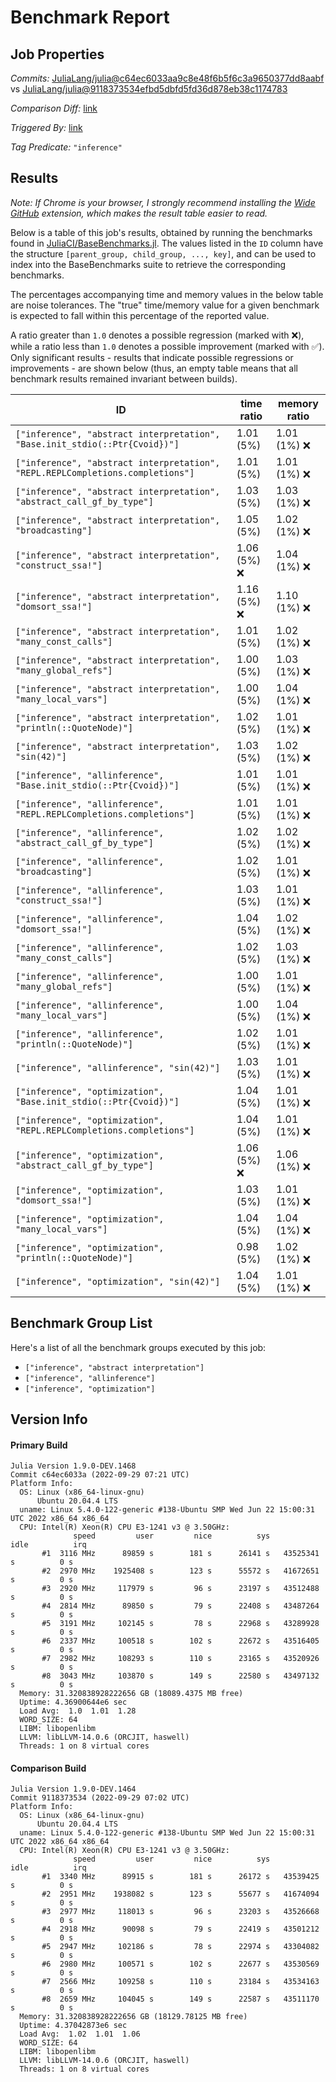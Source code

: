 # Benchmark Report

## Job Properties

*Commits:* [JuliaLang/julia@c64ec6033aa9c8e48f6b5f6c3a9650377dd8aabf](https://github.com/JuliaLang/julia/commit/c64ec6033aa9c8e48f6b5f6c3a9650377dd8aabf) vs [JuliaLang/julia@9118373534efbd5dbfd5fd36d878eb38c1174783](https://github.com/JuliaLang/julia/commit/9118373534efbd5dbfd5fd36d878eb38c1174783)

*Comparison Diff:* [link](https://github.com/JuliaLang/julia/compare/9118373534efbd5dbfd5fd36d878eb38c1174783..c64ec6033aa9c8e48f6b5f6c3a9650377dd8aabf)

*Triggered By:* [link](https://github.com/JuliaLang/julia/pull/46963#issuecomment-1261874742)

*Tag Predicate:* `"inference"`

## Results

*Note: If Chrome is your browser, I strongly recommend installing the [Wide GitHub](https://chrome.google.com/webstore/detail/wide-github/kaalofacklcidaampbokdplbklpeldpj?hl=en)
extension, which makes the result table easier to read.*

Below is a table of this job's results, obtained by running the benchmarks found in
[JuliaCI/BaseBenchmarks.jl](https://github.com/JuliaCI/BaseBenchmarks.jl). The values
listed in the `ID` column have the structure `[parent_group, child_group, ..., key]`,
and can be used to index into the BaseBenchmarks suite to retrieve the corresponding
benchmarks.

The percentages accompanying time and memory values in the below table are noise tolerances. The "true"
time/memory value for a given benchmark is expected to fall within this percentage of the reported value.

A ratio greater than `1.0` denotes a possible regression (marked with :x:), while a ratio less
than `1.0` denotes a possible improvement (marked with :white_check_mark:). Only significant results - results
that indicate possible regressions or improvements - are shown below (thus, an empty table means that all
benchmark results remained invariant between builds).

| ID | time ratio | memory ratio |
|----|------------|--------------|
| `["inference", "abstract interpretation", "Base.init_stdio(::Ptr{Cvoid})"]` | 1.01 (5%)  | 1.01 (1%) :x: |
| `["inference", "abstract interpretation", "REPL.REPLCompletions.completions"]` | 1.01 (5%)  | 1.01 (1%) :x: |
| `["inference", "abstract interpretation", "abstract_call_gf_by_type"]` | 1.03 (5%)  | 1.03 (1%) :x: |
| `["inference", "abstract interpretation", "broadcasting"]` | 1.05 (5%)  | 1.02 (1%) :x: |
| `["inference", "abstract interpretation", "construct_ssa!"]` | 1.06 (5%) :x: | 1.04 (1%) :x: |
| `["inference", "abstract interpretation", "domsort_ssa!"]` | 1.16 (5%) :x: | 1.10 (1%) :x: |
| `["inference", "abstract interpretation", "many_const_calls"]` | 1.01 (5%)  | 1.02 (1%) :x: |
| `["inference", "abstract interpretation", "many_global_refs"]` | 1.00 (5%)  | 1.03 (1%) :x: |
| `["inference", "abstract interpretation", "many_local_vars"]` | 1.00 (5%)  | 1.04 (1%) :x: |
| `["inference", "abstract interpretation", "println(::QuoteNode)"]` | 1.02 (5%)  | 1.01 (1%) :x: |
| `["inference", "abstract interpretation", "sin(42)"]` | 1.03 (5%)  | 1.02 (1%) :x: |
| `["inference", "allinference", "Base.init_stdio(::Ptr{Cvoid})"]` | 1.01 (5%)  | 1.01 (1%) :x: |
| `["inference", "allinference", "REPL.REPLCompletions.completions"]` | 1.01 (5%)  | 1.01 (1%) :x: |
| `["inference", "allinference", "abstract_call_gf_by_type"]` | 1.02 (5%)  | 1.02 (1%) :x: |
| `["inference", "allinference", "broadcasting"]` | 1.02 (5%)  | 1.01 (1%) :x: |
| `["inference", "allinference", "construct_ssa!"]` | 1.03 (5%)  | 1.01 (1%) :x: |
| `["inference", "allinference", "domsort_ssa!"]` | 1.04 (5%)  | 1.02 (1%) :x: |
| `["inference", "allinference", "many_const_calls"]` | 1.02 (5%)  | 1.03 (1%) :x: |
| `["inference", "allinference", "many_global_refs"]` | 1.00 (5%)  | 1.01 (1%) :x: |
| `["inference", "allinference", "many_local_vars"]` | 1.00 (5%)  | 1.04 (1%) :x: |
| `["inference", "allinference", "println(::QuoteNode)"]` | 1.02 (5%)  | 1.01 (1%) :x: |
| `["inference", "allinference", "sin(42)"]` | 1.03 (5%)  | 1.01 (1%) :x: |
| `["inference", "optimization", "Base.init_stdio(::Ptr{Cvoid})"]` | 1.04 (5%)  | 1.01 (1%) :x: |
| `["inference", "optimization", "REPL.REPLCompletions.completions"]` | 1.04 (5%)  | 1.01 (1%) :x: |
| `["inference", "optimization", "abstract_call_gf_by_type"]` | 1.06 (5%) :x: | 1.06 (1%) :x: |
| `["inference", "optimization", "domsort_ssa!"]` | 1.03 (5%)  | 1.01 (1%) :x: |
| `["inference", "optimization", "many_local_vars"]` | 1.04 (5%)  | 1.04 (1%) :x: |
| `["inference", "optimization", "println(::QuoteNode)"]` | 0.98 (5%)  | 1.02 (1%) :x: |
| `["inference", "optimization", "sin(42)"]` | 1.04 (5%)  | 1.01 (1%) :x: |

## Benchmark Group List

Here's a list of all the benchmark groups executed by this job:

- `["inference", "abstract interpretation"]`
- `["inference", "allinference"]`
- `["inference", "optimization"]`

## Version Info

#### Primary Build

```
Julia Version 1.9.0-DEV.1468
Commit c64ec6033a (2022-09-29 07:21 UTC)
Platform Info:
  OS: Linux (x86_64-linux-gnu)
      Ubuntu 20.04.4 LTS
  uname: Linux 5.4.0-122-generic #138-Ubuntu SMP Wed Jun 22 15:00:31 UTC 2022 x86_64 x86_64
  CPU: Intel(R) Xeon(R) CPU E3-1241 v3 @ 3.50GHz: 
              speed         user         nice          sys         idle          irq
       #1  3116 MHz      89859 s        181 s      26141 s   43525341 s          0 s
       #2  2970 MHz    1925408 s        123 s      55572 s   41672651 s          0 s
       #3  2920 MHz     117979 s         96 s      23197 s   43512488 s          0 s
       #4  2814 MHz      89850 s         79 s      22408 s   43487264 s          0 s
       #5  3191 MHz     102145 s         78 s      22968 s   43289928 s          0 s
       #6  2337 MHz     100518 s        102 s      22672 s   43516405 s          0 s
       #7  2982 MHz     108293 s        110 s      23165 s   43520926 s          0 s
       #8  3043 MHz     103870 s        149 s      22580 s   43497132 s          0 s
  Memory: 31.320838928222656 GB (18089.4375 MB free)
  Uptime: 4.36900644e6 sec
  Load Avg:  1.0  1.01  1.28
  WORD_SIZE: 64
  LIBM: libopenlibm
  LLVM: libLLVM-14.0.6 (ORCJIT, haswell)
  Threads: 1 on 8 virtual cores

```

#### Comparison Build

```
Julia Version 1.9.0-DEV.1464
Commit 9118373534 (2022-09-29 07:02 UTC)
Platform Info:
  OS: Linux (x86_64-linux-gnu)
      Ubuntu 20.04.4 LTS
  uname: Linux 5.4.0-122-generic #138-Ubuntu SMP Wed Jun 22 15:00:31 UTC 2022 x86_64 x86_64
  CPU: Intel(R) Xeon(R) CPU E3-1241 v3 @ 3.50GHz: 
              speed         user         nice          sys         idle          irq
       #1  3340 MHz      89915 s        181 s      26172 s   43539425 s          0 s
       #2  2951 MHz    1938082 s        123 s      55677 s   41674094 s          0 s
       #3  2977 MHz     118013 s         96 s      23203 s   43526668 s          0 s
       #4  2918 MHz      90098 s         79 s      22419 s   43501212 s          0 s
       #5  2947 MHz     102186 s         78 s      22974 s   43304082 s          0 s
       #6  2980 MHz     100571 s        102 s      22677 s   43530569 s          0 s
       #7  2566 MHz     109258 s        110 s      23184 s   43534163 s          0 s
       #8  2659 MHz     104045 s        149 s      22587 s   43511170 s          0 s
  Memory: 31.320838928222656 GB (18129.78125 MB free)
  Uptime: 4.37042873e6 sec
  Load Avg:  1.02  1.01  1.06
  WORD_SIZE: 64
  LIBM: libopenlibm
  LLVM: libLLVM-14.0.6 (ORCJIT, haswell)
  Threads: 1 on 8 virtual cores

```
